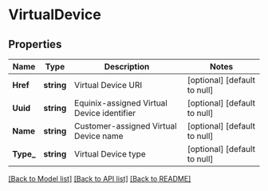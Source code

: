 # VirtualDevice

## Properties
Name | Type | Description | Notes
------------ | ------------- | ------------- | -------------
**Href** | **string** | Virtual Device URI | [optional] [default to null]
**Uuid** | **string** | Equinix-assigned Virtual Device identifier | [optional] [default to null]
**Name** | **string** | Customer-assigned Virtual Device name | [optional] [default to null]
**Type_** | **string** | Virtual Device type | [optional] [default to null]

[[Back to Model list]](../README.md#documentation-for-models) [[Back to API list]](../README.md#documentation-for-api-endpoints) [[Back to README]](../README.md)

